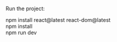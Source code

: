 Run the project:

npm install react@latest react-dom@latest     
npm install            
npm run dev 
